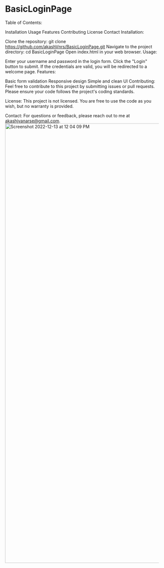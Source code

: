 # BasicLoginPage
Table of Contents:

Installation
Usage
Features
Contributing
License
Contact
Installation:

Clone the repository:
git clone https://github.com/akashVnrs/BasicLoginPage.git
Navigate to the project directory:
cd BasicLoginPage
Open index.html in your web browser.
Usage:

Enter your username and password in the login form.
Click the "Login" button to submit.
If the credentials are valid, you will be redirected to a welcome page.
Features:

Basic form validation
Responsive design
Simple and clean UI
Contributing:
Feel free to contribute to this project by submitting issues or pull requests. Please ensure your code follows the project's coding standards.

License:
This project is not licensed. You are free to use the code as you wish, but no warranty is provided.

Contact:
For questions or feedback, please reach out to me at akashjvanarse@gmail.com.
<img width="1440" alt="Screenshot 2022-12-13 at 12 04 09 PM" src="https://user-images.githubusercontent.com/99256574/207243866-43e82bec-51bf-4d23-b72e-4856bcf2126e.png">
